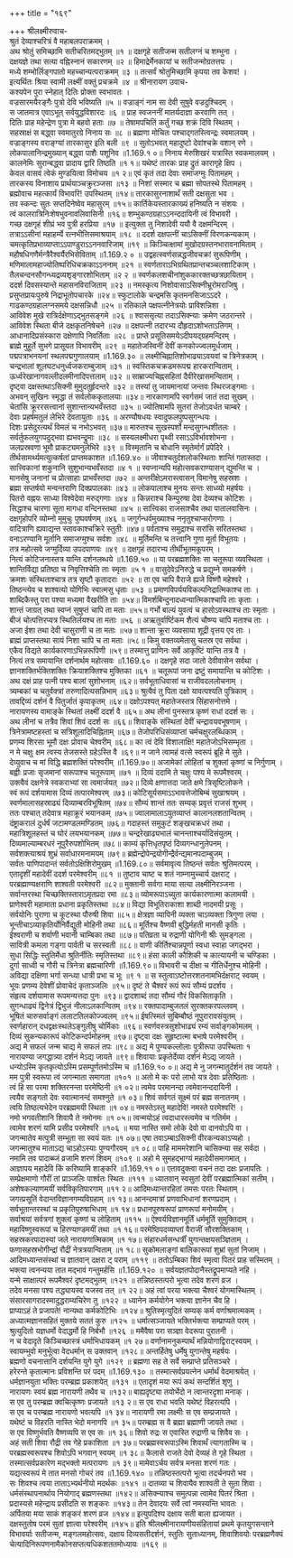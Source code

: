 +++
title = "१६९"

+++
श्रीलक्ष्मीरुवाच-  
श्रुतं देव्याश्चरित्रं वै महाबलपराक्रमम् ।  
अथ श्रोतुं समिच्छामि सतीचरितमद्भुतम् ॥१ ॥
दक्षगृहे सतीजन्म सतीलग्नं च शम्भुना ।  
दक्षयज्ञे तथा सत्या वह्निस्नानं सकारणम् ॥२ ॥
हिमाद्रेर्मेनकायां च सतीजन्मोग्रतत्तपः ।  
मध्ये शम्भोर्लिङ्गपातो महच्चान्यत्पराक्रमम् ॥३ ॥
तत्सर्वं श्रोतुमिच्छामि कृपया तव केशव! ।  
इत्यर्थितः श्रिया स्वामी लक्ष्मीं वक्तुं प्रचक्रमे ॥४ ॥
श्रीनारायण उवाच-  
कश्यपेन पुरा स्नेहात् दितिः प्रोक्ता स्वभावतः ।  
वज्रसारमयैरङ्गैः पुत्रो देवि भविष्यति ॥५ ॥
वज्राङ्गं नाम सा देवी सुषुवे वज्रदुश्चिदम् ।  
स जातमात्र एवाऽभूत् सर्वयुद्धविशारदः ॥६ ॥
प्राह स्वजननीं मातर्यदाज्ञा करवाणि तत् ।  
दितिः प्राह महेन्द्रेण पुत्रा मे बहवो हताः ॥७ ॥
तेषामपचितिं कर्तुं गच्छ शक्रं दिवि स्थितम् ।  
सहस्राक्षं स बद्ध्वा स्वमातुरग्रे निनाय सः ॥८ ॥
ब्रह्मणा मोचितः पश्चाद्गतस्त्विन्द्रः स्वमालयम् ।  
वज्राङ्गस्य वराङ्ग्यां तारकासुर इति बली ॥९ ॥
सुतोऽभवत् महादुष्टो देवांश्चक्रे वशान् रणे ।  
लोकपालानिन्द्रमुख्यान् बद्ध्वा पाशैः पशूनिव ॥1.169.१ ०॥
निनाय मेरुशिखरं यत्रास्ति स्वकमालयम् ।  
कालनेमिः सुरान्बद्ध्वा प्रादाय द्वारि तिष्ठति ॥१ १॥
यथेष्टं तारकः प्राह द्रुतं कारागृहे क्षिप ।  
केवल वासवं त्वेकं मुण्डयित्वा विमोचय ॥१ २॥
एवं कृतं तदा देवाः समाजग्मुः पितामहम् ।  
तारकस्य विनाशाय प्रार्थयाञ्चक्रुरञ्जसा ॥१३ ॥
निशां सस्मार च ब्रह्मा सोपतस्थे पितामहम् ।  
ब्रह्मोवाच महत्कार्यं विभावरि! उपस्थितम् ॥१४॥
तारकासुरनाशार्थं सती दक्षसुता भव ।  
तव स्कन्दः सुतः सप्तदिनेष्वेव महासुरम् ॥१५॥
कार्तिकेयस्तारकाख्यं हनिष्यति न संशयः ।  
त्वं कालरात्रिनिःशेषभुवनावलिवासिनी ॥१६॥
शम्भुकण्ठग्रहाऽऽनन्ददायिनी त्वं विभावरी ।  
गच्छ दक्षगृहं शीघ्रं भव पुत्री हरप्रिया ॥१७ ॥
इत्युक्ता तु निशादेवी ययौ वै दक्षमन्दिरम् ।  
तत्राऽऽसीनां महाहर्म्ये रत्नभीत्तिसमाश्रयाम् ॥१८ ॥
ददर्श दक्षपत्नीं चाऽसिक्नीं विरणकन्यकाम् ।  
चमत्कृतिप्रभाव्याप्ताऽऽपाण्डुराऽऽननवारिजाम् ॥१९ ॥
किञ्चित्क्षामां मुखोदग्रस्तनभारावनामिताम् ।  
महौषधिगणैर्मन्त्रैरैश्वर्यैरभिसेविताम् ॥1.169.२ ० ॥
उद्वहत्स्वर्णसन्नद्धजीवचक्रां सुरूपिणीम् ।  
मणिमालामहाज्योतिष्परिधिचक्रकाऽऽननाम् ॥२१ ॥
स्वर्णताराऽभिग्रथितप्रान्तचञ्चलशाटिकाम् ।  
तैलचन्दनसौगन्ध्यद्रव्यशृङ्गारशोभिताम् ॥२ २ ॥
स्वर्णकलशचीनांशुककारक्तच्छत्रछायिताम् ।  
ददर्श दिवसस्यान्ते महासनविराजिताम् ॥२३ ॥
नमस्कृत्य निशोवासाऽसिक्नीभ्रूरोमराजिषु ।  
प्रसुप्तप्रायःपुरुषे निद्राभूतोपचारके ॥२४॥
स्फुटालोके चन्द्रमसि कृतमनसिजाऽऽदरे ।  
गाढकण्ठग्रहालग्नसमये दक्षसन्निधौ ॥२५ ॥
रतिकाले पक्षपत्नीनेत्रयोः प्राविशन्निशा ।  
आविवेश मुखे रात्रिर्दक्षेणाऽद्भुतसङ्गमे ॥२६ ॥
श्वाससृत्या तदाऽसिक्न्याः क्रमेण जठरान्तरे ।  
आविवेश स्थिता बीजे दक्षकृतनिषेचने ॥२७ ॥
दक्षपत्नी तदारभ्य दौहृदाऽशोभताऽतिगम् ।  
आधानादिप्रसंस्कारा दक्षेणापि निवर्तिताः ॥२८ ॥
प्राप्ते प्रसूतिसमयेऽदीपयद्ग्रहमन्दिरम् ।  
ब्राह्मे मुहूर्ते सुभगे प्रासूयत विभावरीम् ॥२९ ॥
महातेजस्विनीं देवीं कनकोज्ज्वलमूर्धजाम् ।  
पद्मपत्राभनयनां स्थलपद्मगुणालयाम् ॥1.169.३० ॥
लक्ष्मीचिह्नातिशोभाढ्याऽवयवां च त्रिनेत्रकाम् ।  
चन्द्रभालां शूलघटधनुर्ध्वजकराम्बुजाम् ॥३१ ॥
स्वस्तिकचक्रडमरूपद्म हारकरान्विताम् ।  
ऊर्ध्वरेखानागवल्लीदलमीनादिपत्तलाम् ॥३२ ॥
साम्राज्यचिह्नसहितां दैवीरेखासमन्विताम् ।  
दृष्ट्वा दक्षस्तथाऽसिक्नी मुमुदतुर्हृदन्तरे ॥३२ ॥
तस्यां तु जायमानायां जन्तवः स्थिरजङ्गमाः ।  
अभवन् सुखिनः स्मृद्धा तं सर्वलोककृतालयाः ॥३४॥
नारकाणामपि स्वर्गसमं जातं तदा सुखम् ।  
चेतांसि क्रूररसत्त्वानां सुशान्तान्यभवँस्तदा ॥३५ ॥
ज्योतिषामपि सुतरां तेजोऽवर्धत चाम्बरे ।  
देवाः प्रहर्षमतुलं लेभिरे देवतायुताः ॥३६ ॥
अरण्यौषधयः स्वादुफलपुष्पसुगन्धयः ।  
दिशः प्रसेदुरत्यर्थं विमलं च नभोऽभवत् ॥३७॥
मारुतश्च सुखस्पर्शो मन्दसुगन्धशीतलः ।  
सर्वर्तुफलयुगपदुद्भवा ह्यभवन्द्रुमाः ॥३८ ॥
सस्यलक्ष्मीधरा पृथ्वी रसाऽऽविर्भावशोभना ।  
जलप्रस्रवणा भूमौ प्राकट्यमनुलेभिरे ॥३९ ॥
विस्मृतानि च बोधानि स्मृतेर्मार्गं प्रपेदिरे ।  
तीर्थसामर्थ्यमत्युत्कर्षतां प्राप्तमकाशत ॥1.169.४० ॥
जीवाश्चतुर्दशलोकस्थिताः शान्तिं गतास्तदा ।  
सात्त्विकानां शकुनानि सुशुभान्यभवँस्तदा ॥४ १ ॥
स्वप्नान्यपि महोत्सवकराण्यासन् द्युमन्ति च ।  
मानसेषु जनानां च प्रोत्साहाः प्राभवँस्तदा ॥७२ ॥
अन्तरीक्षेऽमरास्त्वासन् विमानेषु सहस्रशः ।  
ब्रह्मा सप्तर्षयो मन्वन्तराणि दिक्प्रपालकाः ॥४३ ॥
लोकपालाश्च मुनयः सन्तः साध्व्यो महर्षयः ।  
पितरो वह्नयः साध्या विश्वेदेवा मरुद्गणाः ॥४४ ॥
किन्नराश्च किम्पुरुषा देवा देव्यश्च कोटिशः ।  
सिद्धाश्च चारणा सूता मागधा वन्दिनस्तथा ॥४५ ॥
सात्त्विका राजसाश्चैव तथा पातालवासिनः ।  
दक्षगृहोपरि व्योम्नो मुमुचुः पुष्पवर्षणम् ॥४६ ॥
जगुर्गन्धर्वमुख्याश्च ननृतुश्चाप्सरोगणाः ।  
वादित्राणि ह्यवाद्यन्त स्तावकाश्चक्रिरे स्तुतीः ॥४७॥
पर्वताश्च समुद्राश्च सरांसि सरितस्तथा ।  
वनाऽरण्यानि मूर्तानि समाजग्मुश्च सर्वशः ॥४८ ॥
मूर्तिमन्ति च तत्त्वानि गुणा मूर्ता विभूतयः ।  
तत्र महोत्सवे जग्मुर्दिव्या उपदपाणयः ॥४९ ॥
दक्षगृहं तदारभ्य तीर्थीभूतमकूपरम् ।  
नित्यं कोटिजनास्तत्र यान्ति दर्शनलब्धये ॥1.169.५० ॥
या परब्रह्मशक्तिः सा चतूरूपा व्यवस्थिता ।  
शान्तिर्विद्या प्रतिष्ठा च निवृत्तिश्चेति ताः स्मृताः ॥५ १ ॥
वासुदेवेऽनिरुद्धे च प्रद्युम्ने समकर्षणे ।  
क्रमशः संस्थिताश्चात्र तत्र सृष्टौ कृतादराः ॥५२ ॥
ता एव चापि वैराजे ह्यजे विष्णौ महेश्वरे ।  
तिष्ठन्त्येव च शाश्वत्यो योगिभिः स्वात्मसु धृताः ॥५३ ॥
प्रमाणविपर्ययविकल्पनिद्रात्मिकाश्च ताः ।  
शाब्दिकैस्तु परा पश्या मध्यमा वैखरीति ताः ॥५४॥
विमर्शबिन्दुनादध्वन्यात्मिकाश्चापि ताः कृताः ।  
शान्तं जाग्रत् तथा स्वप्नं सुषुप्तं चापि ता मताः ॥५५॥
गर्भो बाल्यं युवत्वं च हासोऽवस्थाश्च ताः स्मृताः ।  
बीजं चोत्पत्तिरप्यत्र स्थितिर्लयश्च ता मताः ॥५६ ॥
अऋतुर्वार्ष्टिकम शैत्यं चौष्ण्य चापि मताश्च ताः ।  
अजा ईशा तथा देवी चासुराणी च ता मताः ॥५७॥
शान्ता क्रूरा व्यवसाया शूद्री वृत्तय एव ताः ।  
ब्राह्मं प्राप्तस्तथा सायं निशा चापि च ता मताः ॥५८॥
किमु वक्तव्यमेतासु चतस्र एव सर्वथा ।  
एकैव विद्यते कार्यकारणाऽभिन्नरूपिणी ॥५९॥
तस्मात्तु प्राणिनः सर्वे आकृष्टिं यान्ति तत्र वै ।  
नित्यं तत्र समायान्ति दर्शनार्थम महोत्सवः ॥1.169.६० ॥
दक्षगृहे सदा जातो देवीवासेन सर्वथा ।  
ज्ञानशक्तिर्भक्तिशक्तिः क्रियाशक्तिश्च मुक्तिका ॥६१ ॥
चतूरूपां जना द्रष्टुं समायान्ति च कोटिशः ।  
अथ दक्षं प्राह पत्नी पश्य बालां सुशोभनाम् ॥६२॥
सर्वभूताधिवासां च राजीवदललोचनाम् ।  
त्र्यम्बकां च चतुर्वक्त्रां तरुणादित्यसन्निभाम् ॥६३॥
श्रुत्वैवं तु पिता दक्षो यावत्पश्यति पुत्रिकाम् ।  
तावद्दिव्यं दर्शनं वै पितुर्जातं कृपाकृतम् ॥६४॥
दक्षोऽपश्यत् महातेजस्तत्र सिंहासनोत्तमे ।  
नारायणस्य वामाङ्के स्थितां लक्ष्मीं ददर्श वै ॥६५॥
अथ लीनां पुनस्तत्र कृष्णं राधां ददर्श सः ।  
अथ लीनां च तत्रैव शिवां शिवं ददर्श सः ॥६६॥
शिवाङ्के संस्थितां देवीं चन्द्रावयवभूषणाम् ।  
त्रिनेत्रामष्टहस्तां च सत्रिशूलादिचिह्निताम् ॥६७॥
तेजोपरिधिसंव्याप्तां चर्मचक्षुरलब्धिकाम् ।  
प्रणम्य शिरसा भूमौ दक्षः प्रोवाच चेश्वरीम् ॥६८॥
का त्वं देवि विशालाक्षि! महातेजोऽभिसम्भृता ।  
न मे चक्षुः क्षम त्वस्य तेजसस्ते ग्रहेऽस्ति वै ॥६९॥
न जाने त्वामहं वत्से स्वरूपं ब्रूहि मे सुते ।  
देव्युवाच च मां विद्धि ब्रह्मशक्तिं परेश्वरीम् ॥1.169.७०॥
अजामेकां लोहितां च शुक्लां कृष्णां च निर्गुणाम् ।  
बह्वीः प्रजाः सृजमानां सरूपाश्च चतूरूपाम् ॥७१ ॥
दिव्यं ददामि ते चक्षुः पश्य मे रूपमैश्वरम् ।  
उक्त्वैवं दक्षनेत्रे स्वकराभ्यां सा त्वमार्जयत् ॥७२॥
दिव्ये क्षणात्तदा जाते क्षमे त्रिसृष्टिलोकने ।  
स्वं रूपं दर्शयामास दिव्यं तत्पारमेश्वरम् ॥७३॥
कोटिसूर्यसमाऽऽभावत्तेजोबिम्बं सुखाश्रयम् ।  
स्वर्णमालासहस्राढ्यं दिव्याम्बरविभूषितम् ॥७४॥
सौम्यं शान्तं ततः सम्यक् प्रवृत्तं राजसं शुभम् ।  
ततः पश्चात् तदेवात्र महाक्रूरं भयानकम् ॥७५॥
ज्वालामालाऽयुतव्याप्तं कालानलशतान्वितम् ।  
दंष्ट्राकरालं दुर्धर्षं जटामण्डलमण्डितम् ॥७६॥
गदाहस्तं समुकुटं शङ्खचक्रधरं तथा ।  
महात्रिशूलहस्तं च घोरं लयभयानकम् ॥७७॥
चन्द्ररेखाढ्यभालं चानन्ताश्चर्यादिसंयुतम् ।  
दिव्यमाल्याम्बरधरं नूपुरैरुपशोभितम् ॥७८॥
काम्यं कृत्तिधृतपृष्ठं दिव्यगन्धानुलेपनम् ।  
सर्वशक्त्याश्रयं शुभ्रं सर्वाधारमनामयम् ॥७९॥
ब्रह्मेन्द्रोपेन्द्रयोगीन्द्रैर्वन्द्यमानपदाम्बुजम् ।  
सर्वतः पाणिपादान्तं सर्वतोऽक्षिशिरोमुखम् ॥1.169.८०॥
सर्वमावृत्य तिष्ठन्तं सर्वतः श्रुतिमत्परम् ।  
एतादृशीं महादेवीं ददर्श परमेश्वरीम् ॥८१ ॥
तुष्टाव चाष्ट च शतं नाम्नामुच्चार्य दक्षराट् ।  
परब्रह्माण्यक्षराणि शाश्वती परमेश्वरी ॥८२॥
मुक्तानी सर्वगा माया सत्या लक्ष्मीनिरञ्जना ।  
सर्वान्तरस्था चिच्छक्तिस्ताराऽमृतप्रदा रमा ॥८३॥
व्योमरूपाऽच्युता कार्यकारणात्मा कलामयी ।  
प्राणेश्वरी महामाता प्रधाना प्रकृतिस्तथा ॥८४॥
विद्या विभूतिराकाशा शाब्दी नादमयी प्रसूः ।  
सर्वयोनिः पुराणा च कूटस्था पौरुषी शिवा ॥८५॥
क्षेत्रज्ञा व्यापिनी व्यक्ता चाऽव्यक्ता त्रिगुणा लया ।  
भून्तीचाऽव्याकृतिर्योनिर्वैद्युती मोहिनी तथा ॥८६॥
मूर्तिश्च वैष्णवी बुद्धिर्महती मानसी कृतिः ।  
ईश्वराणी च शर्वाणी भवानी चाम्बिका तथा ॥८७॥
पतिव्रता च रुद्राणी योगिनी श्रीः सुमङ्गला ।  
सावित्री कमला गङ्गा पार्वती च सरस्वती ॥८८॥
वाणी कीर्तिश्चान्नपूर्णा स्वधा स्वाहा जगद्भरा ।  
सुधा सिद्धिः स्तुतिर्मेधा श्रुतिर्नीतिः स्मृतिस्तथा ॥८९॥
हंसा काली कौशिकी च कात्यायनी च चण्डिका ।  
दुर्गा साध्वी च गौरी च त्रिनेत्रा ब्रह्मचारिणी ॥1.169.९०॥
विभावरी च दीक्षा च गीतिर्धेनुश्च मोहिनी ।  
अविद्या दक्षिणा भर्गा सन्ध्या धात्री प्रभा च भूः ॥९ १ ॥
स स्तुत्वाऽष्टोत्तरशतनामभिर्दक्षराट् स्वयम् ।  
भूयः प्रणम्य देवेशीं प्रोवाचेदं कृताञ्जलिः ॥९५॥
दृष्टं ते चैश्वरं रूपं रूपं सौम्यं प्रदर्शय ।  
संहृत्य दर्शयामास रूपमन्यत्तदा पुनः ॥९३॥
द्वादशाब्दं तदा सौम्यं गौरं विकसिताकृति ।  
सुगन्धाढ्यं द्विनेत्रं द्विभुजं नीलाऽलकान्वितम् ॥९४॥
रक्तपादाम्बुजतलं सुरक्तकरपल्लवम् ।  
भूषितं चारुसर्वाङ्गं ललाटतिलकोज्ज्वलम् ॥९५॥
ईषत्स्मितं सुबिम्बौष्ठं नूपुरारावसंयुतम् ।  
स्वर्णहारान् दधद्वक्षःस्थलेऽङ्गुलीषु चोर्मिकाः ॥९६॥
स्वर्णवस्त्रसुशोभाढ्यं रम्यं सर्वाङ्गकोमलम् ।  
दिव्यं सुकन्यकारूपं कोटिकन्दर्पमोहनम् ॥९७॥
दृष्ट्वा दक्षः सुहृष्टात्मा बभाषे परमेश्वरीम् ।  
अद्य मे सफलं जन्म चाद्य मे सफलं तपः ॥९८॥
अद्य मे पुण्यकल्लोलाः पुत्रीरूपा उपस्थिताः १  
नारायण्या जगद्धात्र्या दर्शनं मेऽद्य जायते ॥९९॥
शिवायाः प्रकृतेर्देव्या दर्शनं मेऽद्य जायते ।  
धन्योऽस्मि कृतकृत्योऽस्मि प्रसम्पूर्णतमोऽस्मि च ॥1.169.१० ०॥
अद्य मे नु जगन्मातुर्दर्शनं तव जायते ।  
मम पुत्री स्वरूपा त्वं जगन्माता समागता ॥१०१ ॥
अतो मे कः परो लाभो यत्र देवाः प्रतिष्ठिताः ।  
त्वं हि सा परमा शक्तिरनन्ता परमेष्ठिनी ॥१ ०२॥
त्वमेव परमानन्दा त्वमेवानन्ददायिनी ।  
त्वयैव सङ्गतो देवः स्वात्मानन्दं समश्नुते ॥१ ०३॥
शिवं सर्वगतं सूक्ष्मं परं ब्रह्म सनातनम् ।  
त्वयि तिष्ठत्यभेदेन परब्रह्ममयी स्थिता ॥१ ०४॥
नमस्तेऽस्तु महादेवि! नमस्ते परमेश्वरि! ।  
नमो भगवतीशानि शिवायै ते नमोनमः ॥१ ०५॥
त्वन्मयोऽहं त्वदाधारस्त्वमेव च गतिर्मम ।  
त्वामेव शरणं यामि प्रसीद परमेश्वरि ॥१०६ ॥
मया नास्ति समो लोके देवो वा दानवोऽपि वा ।  
जगन्मातेव मत्पुत्री सम्भूता सा स्वयं यतः ॥१ ०७॥
एषा तवाऽम्बाऽसिक्नी वीरकन्यकाऽप्यहो ।  
जगन्मातुश्च माताऽद्य चाऽहोऽस्याः पुण्यगौरवम् ॥१ ०८॥
पाहि माममरेशानि चासिक्न्या सह सर्वदा ।  
नमामि तव पादाब्ब्जं व्रजामि शरणं शिवम् ॥१०९ ॥
अहो मे सुमहद्भाग्यं महादेवीसमागमात् ।  
आज्ञापय महादेवि किं करिष्यामि शाङ्करि ॥1.169.११ ०॥
एतावदुक्त्वा वचनं तदा दक्षः प्रजापतिः ।  
सम्प्रेक्षमाणो गौरीं तां प्राञ्जलिः पार्श्वतः स्थितः ॥१११ ॥
ध्यातवान् स्वसुतां देवीं परब्रह्मात्मिकां सतीम् ।  
अशेषकल्याणमयीं सर्वविकृतिपारगाम् ॥११ २॥
आदिमध्यान्तरहितां तमसः परतः स्थिताम् ।  
जगत्प्रसूतिं वेदान्तविज्ञानगम्यविग्रहाम् ॥१ १३॥
आनन्दमात्रां प्रणवाभिधानां शरणप्रदाम् ।  
सर्वभूतान्तरस्थां च प्रकृतिपुरुषाभिधाम् ॥१ १४॥
प्रधानपूरुषरूपां प्राणरूपां मनोमयीम् ।  
सर्वाश्रयां सर्वत्रगां शुक्लां कृष्णां च लोहिताम् ॥११५ ॥
ऐश्वर्यविज्ञानमूर्तिं धर्ममूर्ति सुमुक्तिदाम् ।  
महाविष्णुस्वरूपां च हिरण्याण्डमयीं तथा ॥१ १६॥
परमेष्ठिपदव्याप्तां वैराजीं सौरशक्तिकाम् ।  
सहस्रकरपादास्यां जले नारायणात्मिकाम् ॥१ १७॥
संहारधर्मसन्धर्त्रीं युगान्तक्षयसञ्ज्ञिताम् ।  
फणासहस्रभोगीन्द्रां रौद्रीं नेत्रत्रयान्विताम् ॥१ १८॥
सुकोमलाङ्गां बालिकारूपां शुभ्रां सुतां निजाम् ।  
आदिमध्यान्तसंस्थां च ज्ञातवान् दक्षरा ट् पराम् ॥११९ ॥
ततोऽम्बिका शिवं स्मृत्वा पितरं प्राह सस्मितम् ।  
भक्त्या त्वनन्यया तात मद्भावं गन्तुमर्हसि ॥1.169.१२० ॥
सर्वयज्ञतपोदानैस्तद्रूपमाप्यते नहि ।  
यन्मे साक्षात्परं रूपमैश्वरं दृष्टमद्भुतम् ॥१२१ ॥
तन्निष्ठस्तत्परो भूत्वा तदेव शरणं व्रज ।  
तदेव मनसा पश्य तद्ध्यायस्व यजस्व तत् ॥१ २२॥
अहं त्वां परया भक्त्या चैश्वरं योगमास्थितम् ।  
संसारसागरादस्मादुद्धराम्यचिरेण तु ॥१२२ ॥
ध्यानेन कर्मयोगेन भक्त्या ज्ञानेन चैव हि ।  
प्राप्याऽहं ते प्रजापते! नान्यथा कर्मकोटिभिः ॥१२४॥
श्रुतिस्मृत्युदितं सम्यक् कर्म वर्णाश्रमात्मकम् ।  
अध्यात्मज्ञानसहितं मुक्तये सततं कुरु ॥१२५ ॥
धर्मात्सञ्जायते भक्तिर्भक्त्या सम्प्राप्यते परम् ।  
श्रुत्युदितो यज्ञधर्मो वेदाद्धर्मो हि निर्बभौ ॥१२६ ॥
ममैवैषा परा सञ्ज्ञा वेदरूपा पुरातनी ।  
न च वेदादृते किञ्चिच्छास्त्रं धर्माभिधायकम् ॥१ २७॥
वर्णानामनुकम्पार्थं मन्नियोगाद्विराट्स्वयम् ।  
स्वायम्भुवो मनुर्भूत्वा वेदधर्मान् स उक्तवान् ॥१२८॥
अन्तर्हितेषु धर्मेषु युगान्तेषु महर्षयः ।  
ब्रह्मणो वचनात्तानि दर्शयन्ति युगे युगे ॥१२९ ॥
ब्रह्मणा सह ते सर्वे सम्प्राप्ते प्रतिसञ्चरे ।  
हरेरन्ते कृतात्मानः प्रविशन्ति परं पदम् ॥1.169.१३० ॥
तस्मात्सर्वप्रयत्नेन धर्मार्थं वेदमाश्रयेत् ।  
धर्मज्ञानयुता भक्तिः परम्ब्रह्म प्रकाशयेत् ॥१३१ ॥
एतादृशं मया रूपं कथं सन्दर्शितं शृणु ।  
नारायणः स्वयं ब्रह्म नारायणी तथैव च ॥१३२॥
बाह्यदृष्ट्या तयोर्भेदो न त्वान्तरदृशा मनाक् ।  
स एव तु परम्ब्रह्म क्वचित्कृष्णः प्रजायते ॥१३ २॥
स एव राधा भवति यथेष्टं विहरत्यपि ।  
स एव च परम्ब्रह्म नारायणो भवत्यपि ॥१ ३४॥
नारायणी रमा लक्ष्मीः स एव सम्प्रजायते ।  
यथेष्टं च विहरति नास्ति भेदो मनागपि ॥१ ३५॥
परम्ब्रह्म स वै ब्रह्मा ब्रह्माणी जायते तथा ।  
स एव विष्णुर्भवति वैष्णव्यपि स एव सः ॥१ ३६॥
शिवो रुद्रः स एवास्ति रुद्राणी च शिवैव सः ।  
अहं सती शिवा रौद्री तव गेहे प्रकाशिता ॥१ ३७॥
परब्रह्मस्वरूपाऽस्मि शिवार्थं त्यागतास्मि च ।  
परब्रह्मस्वरूपश्च शिवोऽपि भगवान् स्वयम् ॥१ ३८॥
कैलासे राजते देवो देव्यहं ते गृहे स्थिता ।  
तस्मात्सर्वप्रकारेण मद्भक्तो मत्परायणः ॥१ ३९॥
मामेवाऽर्चय सर्वत्र मनसा शरणं गतः ।  
यद्यत्स्वरूपं मे तात मनसो गोचरं तव ॥1.169.१४० ॥
तन्निष्ठस्तत्परो भूत्वा तदर्चनपरो भव ।  
सः शिवश्च त्वया ताताऽभ्यर्थनीयो मदर्थकः ॥१४१ ॥
दातव्या च शिवायैव शाश्वती ते सुता शिवा ।  
धर्मसंस्थापनार्थाय नियोगाद् ब्रह्मणस्तथा ॥१४२॥
असिक्न्याश्च समुत्पन्ना त्वामेव पितरं श्रिता ।  
प्रदास्यसे महेन्द्राय प्रसीदति स शङ्करः ॥१४३॥
तेन देवादयः सर्वे त्वां नमस्यन्ति भावतः ।  
अर्पितया मया साकं शङ्करं शरणं व्रज ॥१४४॥
इत्युपदिश्य दक्षाय सती बाला ह्यजायत ।  
दक्षस्तुतोष परमं सुतां ज्ञात्वा परेश्वरीम् ॥१४५॥
इति श्रीलक्ष्मीनारायणीयसंहितायां प्रथमे कृतयुगसन्ताने विभावर्याः सतीजन्म, मङ्गलमहोत्सवः, दक्षाय दिव्यसतीदर्शनं, स्तुतिः सुताध्यानम्, शिवाशिवयोः परब्रह्मणैक्यं  
चेत्यादिनिरूपणनामैकोनसप्तत्यधिकशततमोध्यायः ॥१६९ ॥
    
